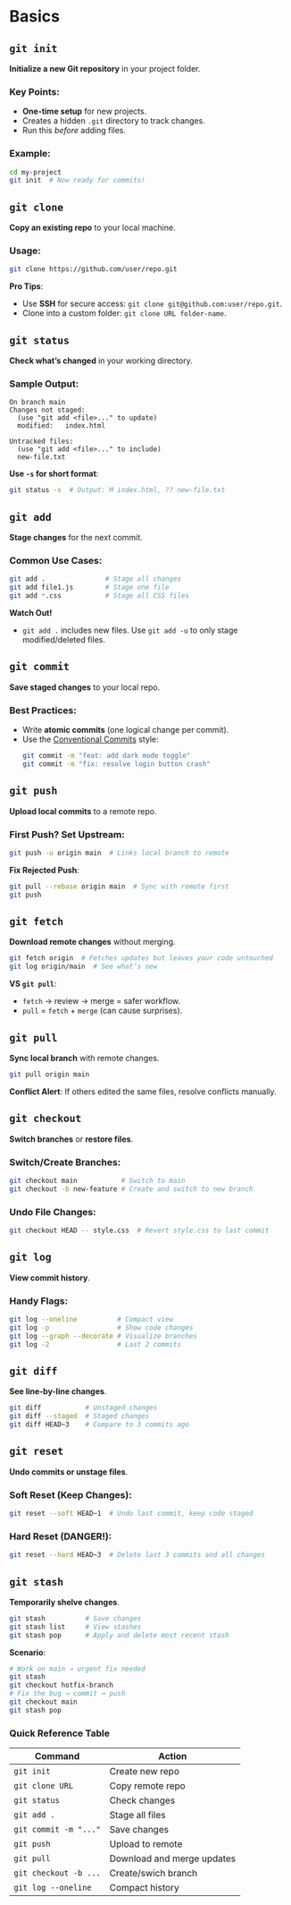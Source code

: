 # Basics

## `git init`  
**Initialize a new Git repository** in your project folder.  

### Key Points:  
- **One-time setup** for new projects.  
- Creates a hidden `.git` directory to track changes.  
- Run this *before* adding files.  

### Example:  
```bash  
cd my-project  
git init  # Now ready for commits!  
```  

## `git clone`  
**Copy an existing repo** to your local machine.  

### Usage:  
```bash  
git clone https://github.com/user/repo.git  
```  
**Pro Tips**:  
- Use **SSH** for secure access: `git clone git@github.com:user/repo.git`.  
- Clone into a custom folder: `git clone URL folder-name`.  

## `git status`  
**Check what’s changed** in your working directory.  

### Sample Output:  
```  
On branch main  
Changes not staged:  
  (use "git add <file>..." to update)  
  modified:   index.html  
  
Untracked files:  
  (use "git add <file>..." to include)  
  new-file.txt  
```  

**Use `-s` for short format**:  
```bash  
git status -s  # Output: M index.html, ?? new-file.txt  
```  

## `git add`  
**Stage changes** for the next commit.  

### Common Use Cases:  
```bash  
git add .               # Stage all changes  
git add file1.js        # Stage one file  
git add *.css           # Stage all CSS files  
```  

**Watch Out!**  
- `git add .` includes new files. Use `git add -u` to only stage modified/deleted files.  

## `git commit`  
**Save staged changes** to your local repo.  

### Best Practices:  
- Write **atomic commits** (one logical change per commit).  
- Use the [Conventional Commits](https://www.conventionalcommits.org/) style:  
  ```bash  
  git commit -m "feat: add dark mode toggle"  
  git commit -m "fix: resolve login button crash"  
  ```  

## `git push`  
**Upload local commits** to a remote repo.  

### First Push? Set Upstream:  
```bash  
git push -u origin main  # Links local branch to remote  
```  

**Fix Rejected Push**:  
```bash  
git pull --rebase origin main  # Sync with remote first  
git push  
```  

## `git fetch`  
**Download remote changes** without merging.  

```bash  
git fetch origin  # Fetches updates but leaves your code untouched  
git log origin/main  # See what’s new  
```  

**VS `git pull`**:  
- `fetch` → review → merge = safer workflow.  
- `pull` = `fetch` + `merge` (can cause surprises).  

## `git pull`  
**Sync local branch** with remote changes.  

```bash  
git pull origin main  
```  
**Conflict Alert**: If others edited the same files, resolve conflicts manually.  

## `git checkout`  
**Switch branches** or **restore files**.  

### Switch/Create Branches:  
```bash  
git checkout main           # Switch to main  
git checkout -b new-feature # Create and switch to new branch  
```  

### Undo File Changes:  
```bash  
git checkout HEAD -- style.css  # Revert style.css to last commit  
```  

## `git log`  
**View commit history**.  

### Handy Flags:  
```bash  
git log --oneline          # Compact view  
git log -p                 # Show code changes  
git log --graph --decorate # Visualize branches  
git log -2                 # Last 2 commits  
```  

## `git diff`  
**See line-by-line changes**.  

```bash  
git diff           # Unstaged changes  
git diff --staged  # Staged changes  
git diff HEAD~3    # Compare to 3 commits ago  
```  

## `git reset`  
**Undo commits or unstage files**.  

### Soft Reset (Keep Changes):  
```bash  
git reset --soft HEAD~1  # Undo last commit, keep code staged  
```  

### Hard Reset (DANGER!):  
```bash  
git reset --hard HEAD~3  # Delete last 3 commits and all changes
```  

## `git stash`  
**Temporarily shelve changes**.  

```bash  
git stash          # Save changes  
git stash list     # View stashes  
git stash pop      # Apply and delete most recent stash  
```  

**Scenario**:  
```bash  
# Work on main → urgent fix needed  
git stash  
git checkout hotfix-branch  
# Fix the bug → commit → push  
git checkout main  
git stash pop  
```  

### **Quick Reference Table**  
| Command              | Action                                      |  
|----------------------|---------------------------------------------|  
| `git init`           | Create new repo                             |  
| `git clone URL`      | Copy remote repo                            |  
| `git status`         | Check changes                               |  
| `git add .`          | Stage all files                             |  
| `git commit -m "..."`| Save changes                                |  
| `git push`           | Upload to remote                            |  
| `git pull`           | Download and merge updates                  |  
| `git checkout -b ...`| Create/swich branch                         |  
| `git log --oneline`  | Compact history                             |  
